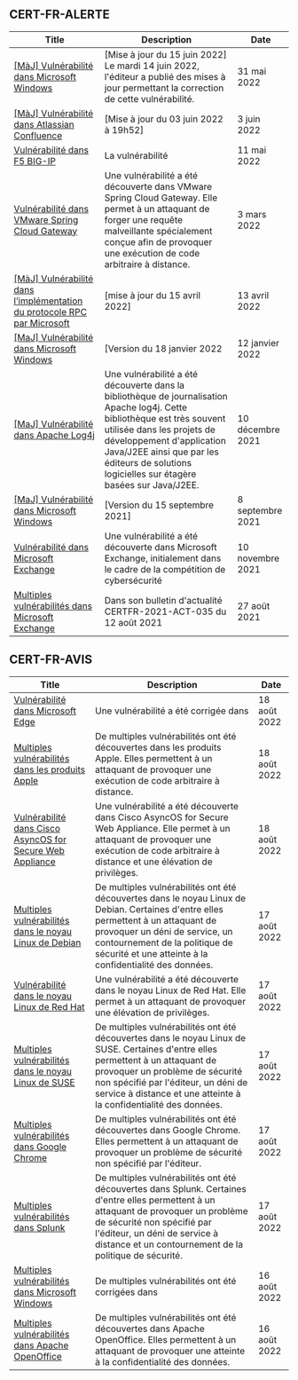 
## CERT-FR-ALERTE
|Title|Description|Date|
|---|---|---|
| [[MàJ] Vulnérabilité dans Microsoft Windows](https://www.cert.ssi.gouv.fr/alerte/CERTFR-2022-ALE-005/) | [Mise à jour du 15 juin 2022] Le mardi 14 juin 2022, l'éditeur a publié des mises à jour permettant la correction de cette vulnérabilité.  | 31 mai 2022 |
| [[MàJ] Vulnérabilité dans Atlassian Confluence](https://www.cert.ssi.gouv.fr/alerte/CERTFR-2022-ALE-006/) | [Mise à jour du 03 juin 2022 à 19h52] | 3 juin 2022 |
| [Vulnérabilité dans F5 BIG-IP](https://www.cert.ssi.gouv.fr/alerte/CERTFR-2022-ALE-004/) | La vulnérabilité  | 11 mai 2022 |
| [Vulnérabilité dans VMware Spring Cloud Gateway](https://www.cert.ssi.gouv.fr/alerte/CERTFR-2022-ALE-002/) | Une vulnérabilité a été découverte dans VMware Spring Cloud Gateway. Elle permet à un attaquant de forger une requête malveillante spécialement conçue afin de provoquer une exécution de code arbitraire à distance. | 3 mars 2022 |
| [[MàJ] Vulnérabilité dans l’implémentation du protocole RPC par Microsoft](https://www.cert.ssi.gouv.fr/alerte/CERTFR-2022-ALE-003/) | [mise à jour du 15 avril 2022] | 13 avril 2022 |
| [[MaJ] Vulnérabilité dans Microsoft Windows](https://www.cert.ssi.gouv.fr/alerte/CERTFR-2022-ALE-001/) | [Version du 18 janvier 2022 | 12 janvier 2022 |
| [[MaJ] Vulnérabilité dans Apache Log4j](https://www.cert.ssi.gouv.fr/alerte/CERTFR-2021-ALE-022/) | Une vulnérabilité a été découverte dans la bibliothèque de journalisation Apache log4j. Cette bibliothèque est très souvent utilisée dans les projets de développement d'application Java/J2EE ainsi que par les éditeurs de solutions logicielles sur étagère basées sur Java/J2EE. | 10 décembre 2021 |
| [[MaJ] Vulnérabilité dans Microsoft Windows](https://www.cert.ssi.gouv.fr/alerte/CERTFR-2021-ALE-019/) | [Version du 15 septembre 2021] | 8 septembre 2021 |
| [Vulnérabilité dans Microsoft Exchange](https://www.cert.ssi.gouv.fr/alerte/CERTFR-2021-ALE-021/) | Une vulnérabilité a été découverte dans Microsoft Exchange, initialement dans le cadre de la compétition de cybersécurité  | 10 novembre 2021 |
| [Multiples vulnérabilités dans Microsoft Exchange](https://www.cert.ssi.gouv.fr/alerte/CERTFR-2021-ALE-017/) | Dans son bulletin d'actualité CERTFR-2021-ACT-035 du 12 août 2021  | 27 août 2021 |
## CERT-FR-AVIS
|Title|Description|Date|
|---|---|---|
| [Vulnérabilité dans Microsoft Edge](https://www.cert.ssi.gouv.fr/avis/CERTFR-2022-AVI-753/) | Une vulnérabilité a été corrigée dans  | 18 août 2022 |
| [Multiples vulnérabilités dans les produits Apple](https://www.cert.ssi.gouv.fr/avis/CERTFR-2022-AVI-752/) | De multiples vulnérabilités ont été découvertes dans les produits Apple. Elles permettent à un attaquant de provoquer une exécution de code arbitraire à distance. | 18 août 2022 |
| [Vulnérabilité dans Cisco AsyncOS for Secure Web Appliance](https://www.cert.ssi.gouv.fr/avis/CERTFR-2022-AVI-751/) | Une vulnérabilité a été découverte dans Cisco AsyncOS for Secure Web Appliance. Elle permet à un attaquant de provoquer une exécution de code arbitraire à distance et une élévation de privilèges. | 18 août 2022 |
| [Multiples vulnérabilités dans le noyau Linux de Debian](https://www.cert.ssi.gouv.fr/avis/CERTFR-2022-AVI-750/) | De multiples vulnérabilités ont été découvertes dans le noyau Linux de Debian. Certaines d'entre elles permettent à un attaquant de provoquer un déni de service, un contournement de la politique de sécurité et une atteinte à la confidentialité des données. | 17 août 2022 |
| [Vulnérabilité dans le noyau Linux de Red Hat](https://www.cert.ssi.gouv.fr/avis/CERTFR-2022-AVI-749/) | Une vulnérabilité a été découverte dans le noyau Linux de Red Hat. Elle permet à un attaquant de provoquer une élévation de privilèges. | 17 août 2022 |
| [Multiples vulnérabilités dans le noyau Linux de SUSE](https://www.cert.ssi.gouv.fr/avis/CERTFR-2022-AVI-748/) | De multiples vulnérabilités ont été découvertes dans le noyau Linux de SUSE. Certaines d'entre elles permettent à un attaquant de provoquer un problème de sécurité non spécifié par l'éditeur, un déni de service à distance et une atteinte à la confidentialité des données. | 17 août 2022 |
| [Multiples vulnérabilités dans Google Chrome](https://www.cert.ssi.gouv.fr/avis/CERTFR-2022-AVI-747/) | De multiples vulnérabilités ont été découvertes dans Google Chrome. Elles permettent à un attaquant de provoquer un problème de sécurité non spécifié par l'éditeur. | 17 août 2022 |
| [Multiples vulnérabilités dans Splunk](https://www.cert.ssi.gouv.fr/avis/CERTFR-2022-AVI-746/) | De multiples vulnérabilités ont été découvertes dans Splunk. Certaines d'entre elles permettent à un attaquant de provoquer un problème de sécurité non spécifié par l'éditeur, un déni de service à distance et un contournement de la politique de sécurité. | 17 août 2022 |
| [Multiples vulnérabilités dans Microsoft Windows](https://www.cert.ssi.gouv.fr/avis/CERTFR-2022-AVI-745/) | De multiples vulnérabilités ont été corrigées dans  | 16 août 2022 |
| [Multiples vulnérabilités dans Apache OpenOffice](https://www.cert.ssi.gouv.fr/avis/CERTFR-2022-AVI-744/) | De multiples vulnérabilités ont été découvertes dans Apache OpenOffice. Elles permettent à un attaquant de provoquer une atteinte à la confidentialité des données. | 16 août 2022 |
